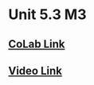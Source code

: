 # Unit 5.3 M3 

## [CoLab Link](https://colab.research.google.com/drive/103MlSAQoN3TlSE9MMqEehrPvmt-R7cIJ?usp=sharing)

## [Video Link]()